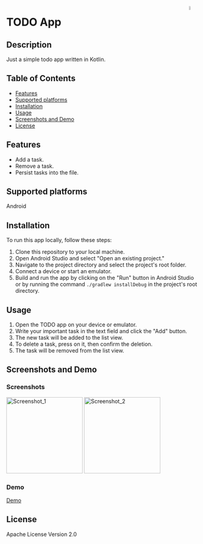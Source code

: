 <a href="https://kotlinlang.org/"><img src="https://upload.wikimedia.org/wikipedia/commons/thumb/0/06/Kotlin_Icon.svg/2048px-Kotlin_Icon.svg.png" align="right" width="5%"></a>
# TODO App

## Description
Just a simple todo app written in Kotlin.

## Table of Contents
- [Features](#features)
- [Supported platforms](#supported-platforms)
- [Installation](#installation)
- [Usage](#usage)
- [Screenshots and Demo](#screenshots-and-demo)
- [License](#license)

<a name="features"/></a>
## Features
- Add a task.
- Remove a task.
- Persist tasks into the file.

<a name="supported-platforms"/></a>
## Supported platforms
Android

<a name="installation"/></a>
## Installation
To run this app locally, follow these steps:

1. Clone this repository to your local machine.
2. Open Android Studio and select "Open an existing project."
3. Navigate to the project directory and select the project's root folder.
4. Connect a device or start an emulator.
5. Build and run the app by clicking on the "Run" button in Android Studio or by running the command `./gradlew installDebug` in the project's root directory.

<a name="usage"/></a>
## Usage
1. Open the TODO app on your device or emulator.
2. Write your important task in the text field and click the "Add" button.
3. The new task will be added to the list view.
4. To delete a task, press on it, then confirm the deletion.
5. The task will be removed from the list view.

<a name="screenshots-and-demo"/></a>
## Screenshots and Demo
### Screenshots
<img src="https://github.com/tortamque/TODO-App/assets/90132962/af12b08a-5386-4982-bde1-ee714f07bafb" alt="Screenshot_1" width="200">
<img src="https://github.com/tortamque/TODO-App/assets/90132962/7b29330c-e712-47ef-b062-aa0185ae867a" alt="Screenshot_2" width="200">


### Demo
[Demo](https://github.com/tortamque/TODO-App/assets/90132962/531bc833-7e62-42d5-973c-c340193807cb)

<a name="licenses"/></a>
## License
Apache License Version 2.0

